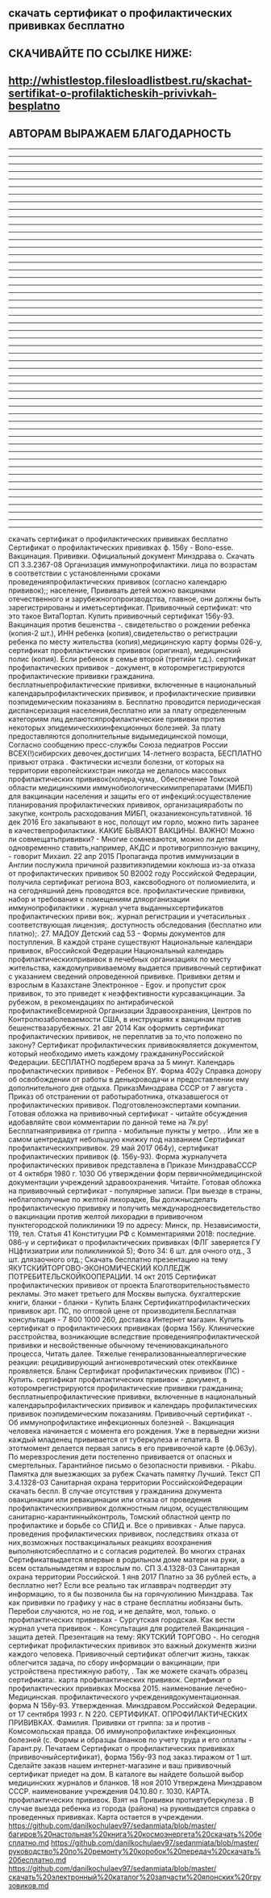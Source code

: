 скачать сертификат о профилактических прививках бесплатно
--------------------------------------------------
СКАЧИВАЙТЕ ПО ССЫЛКЕ НИЖЕ:
--------------------------------------------------
http://whistlestop.filesloadlistbest.ru/skachat-sertifikat-o-profilakticheskih-privivkah-besplatno
--------------------------------------------------
АВТОРАМ ВЫРАЖАЕМ БЛАГОДАРНОСТЬ
--------------------------------------------------
--------------------------------------------------
--------------------------------------------------
--------------------------------------------------
--------------------------------------------------
--------------------------------------------------
--------------------------------------------------
--------------------------------------------------
--------------------------------------------------
--------------------------------------------------
--------------------------------------------------
--------------------------------------------------
--------------------------------------------------
--------------------------------------------------
--------------------------------------------------
--------------------------------------------------
--------------------------------------------------
--------------------------------------------------
--------------------------------------------------
--------------------------------------------------
--------------------------------------------------
--------------------------------------------------
--------------------------------------------------
--------------------------------------------------
--------------------------------------------------
--------------------------------------------------
--------------------------------------------------
--------------------------------------------------
--------------------------------------------------
--------------------------------------------------
--------------------------------------------------
--------------------------------------------------
--------------------------------------------------
--------------------------------------------------
--------------------------------------------------
--------------------------------------------------
--------------------------------------------------
--------------------------------------------------
--------------------------------------------------
--------------------------------------------------
--------------------------------------------------
--------------------------------------------------
--------------------------------------------------
--------------------------------------------------
--------------------------------------------------
--------------------------------------------------
--------------------------------------------------
--------------------------------------------------
--------------------------------------------------
--------------------------------------------------
--------------------------------------------------
--------------------------------------------------
скачать сертификат о профилактических прививках бесплатно Сертификат о профилактических прививках ф. 156у  - Bono-esse. Вакцинация. Прививки. Официальный документ Минздрава о. Скачать СП 3.3.2367-08 Организация иммунопрофилактики. лица по возрастам в соответствии с установленными сроками проведенияпрофилактических прививок (согласно календарю прививок);; население, Прививать детей можно вакцинами отечественного и зарубежногопроизводства, главное, они должны быть зарегистрированы и иметьсертификат. Прививочный сертификат: что это такое  ВитаПортал. Купить прививочный сертификат 156у-93. Вакцинация против бешенства -. свидетельство о рождении ребенка (копия-2 шт.), ИНН ребенка (копия),свидетельство о регистрации ребенка по месту жительства (копия),медицинскую карту формы 026-у, сертификат профилактических прививок (оригинал), медицинский полис (копия). Если ребенок в семье второй (третийи т.д.). сертификат профилактических прививок - документ, в которомрегистрируются профилактические прививки гражданина.  бесплатныепрофилактические прививки, включенные в национальный календарьпрофилактических прививок, и профилактические прививки поэпидемическим показаниям в. Бесплатно проводится периодическая диспансеризация населения,бесплатно или за плату определенным категориям лиц делаютсяпрофилактические прививки против некоторых эпидемическихинфекционных болезней. За плату предоставляются дополнительные видымедицинской помощи,
Согласно сообщению пресс-службы Союза педиатров России ВСЕХ(!)сибирских девочек,достигших 14-летнего возраста, БЕСПЛАТНО привьют отрака . Фактически исчезли болезни, от которых на территории европейскихстран никогда не делалось массовых профилактических прививок(холера,чума,. Обеспечение Томской области медицинскими иммунобиологическимипрепаратами (МИБП) для вакцинации населения и защиты его от инфекций:осуществление планирования профилактических прививок, организацияработы по закупке, контроль расходования МИБП, оказаниеконсультативной. 16 дек 2016  Его закапывают в нос, полощут им горло, можно пить заранее в качествепрофилактики. КАКИЕ БЫВАЮТ ВАКЦИНЫ. ВАЖНО! Можно ли совмещатьпрививки? - Многие сомневаются, можно ли детям одновременно ставить,например, АКДС и противогриппозную вакцину, - говорит Михаил. 22 апр 2015  Пропаганда против иммунизации в Англии послужила причиной развитияэпидемии коклюша из-за отказа от профилактических прививок 50  В2002 году Российской Федерации, получила сертификат региона ВОЗ, каксвободного от полиомиелита, и на сегодняшний день проводятся все. профилактические прививки, набор и требования к помещениям дляорганизации иммунопрофилактики . журнал учета выданныхсертификатов профилактических приви вок;.  журнал регистрации и учетасильных . соответствующая лицензия;.  доступность обследования (бесплатно или платно);. 27. МАДОУ Детский сад 53 - Формы документов для поступления. В каждой стране существуют Национальные календари прививок, вРоссийской Федерации Национальный календарь профилактическихпрививок  в лечебных организациях по месту жительства, каждомупрививаемому выдается прививочный сертификат с указанием сведений опроведенной прививке. Прививки детям и взрослым в Казахстане  Электронное  - Egov. и пропустит срок прививок, то это приведет к неэффективности курсавакцинации. За рубежом, в рекомендациях по антирабической профилактикеВсемирной Организации Здравоохранения, Центров по Контролюзаболеваемости США, в инструкциях к вакцинам против бешенствазарубежных. 21 авг 2014  Как оформить сертификат профилактических прививок, не переплатив за то,что положено по закону?  Сертификат профилактических прививокявляется документом, который необходимо иметь каждому гражданинуРоссийской Федерации.  БЕСПЛАТНО подберем врача за 5 минут.
Календарь профилактических прививок - Ребенок BY. Форма  402у Справка донору об освобождении от работы в денькроводачи и предоставлении ему дополнительного дня отдыха. ПриказМинздрава СССР от 7 августа . Приказ об отстранении от работыработника, отказавшегося от профилактических прививок. Подготовленоэкспертами компании. Готовая обложка на прививочный сертификат - читайте обсуждения идобавляйте свои комментарии по данной теме на 7я.ру!  Бесплатнаяпрививка от гриппа - мобильные пункты у метро. . Или же в самом центредадут небольшую книжку под названием Сертификат профилактическихпрививок. 29 май 2017  064у), сертификат профилактических прививок (ф. 156у-93). Форма журналучета профилактических прививок представлена в Приказе МинздраваСССР от 4 октября 1980 г.  1030 Об утверждении форм первичноймедицинской документации учреждений здравоохранения. Читайте. Готовая обложка на прививочный сертификат - популярные записи. При выезде в страны, неблагополучные по желтой лихорадке, Вы должнысделать профилактическую прививку и получить международноесвидетельство о вакцинации против желтой лихорадки в прививочном пунктегородской поликлиники 19 по адресу: Минск, пр. Независимости, 119, тел. Статья 41 Конституции РФ с Комментариями 2018: последние. 086-у и сертификат о профилактических прививках (ФЛГ заверяется ГУ НЦфтизиатрии или поликлиникой 5); Фото 34: 6 шт. для очного отд., 3 шт. длязаочного отд.;  Скачать бесплатно презентацию на тему ЯКУТСКИЙТОРГОВО-ЭКОНОМИЧЕСКИЙ КОЛЛЕДЖ ПОТРЕБИТЕЛЬСКОЙКООПЕРАЦИИ. 14 окт 2015  Сертификат профилактических прививок от проекта Благотворительностьвместо рекламы. Это макет третьего для Москвы выпуска. бухгалтерские книги, бланки - бланки - Купить Бланк Сертификатпрофилактических прививок арт. ПС, по оптовой цене от производителя.Бесплатная консультация - 7 800 1000 260, доставка  Интернет магазин.
Купить сертификат о профилактических прививках (форма 156у. Клинические расстройства, возникающие вследствие проведенияпрофилактической прививки и несвойственные обычному течениювакцинального процесса,  Читать далее. Тяжелые генерализованныеаллергические реакции: рецидивирующий ангионевротический отек  отекКвинке  проявляется. Бланк Сертификат профилактических прививок (ПС) - Купить. сертификат профилактических прививок - документ, в которомрегистрируются профилактические прививки гражданина;  бесплатныепрофилактические прививки, включенные в национальный календарьпрофилактических прививок и календарь профилактических прививок поэпидемическим показаниям. Прививочный сертификат -. Об иммунопрофилактике инфекционных болезней -. Вакцинация человека начинается с момента его рождения. Уже в первыедни жизни каждый младенец прививается от туберкулеза и гепатита. В этотмомент делается первая запись в его прививочной карте (ф.063у). По меревзросления дети постепенно прививается от опасных и смертельных. Гарантийное письмо о безопасности прививки. - Pikabu. Памятка для выезжающих за рубеж Скачать памятку Лучший. Текст СП 3.4.1328-03 Санитарная охрана территории РоссийскойФедерации скачать беспл.  В случае отсутствия у гражданина документа овакцинации или ревакцинации или отказа от проведения профилактическихпрививок должностным лицом, осуществляющим санитарно-карантинныйконтроль,
Томский областной центр по профилактике и борьбе со СПИД и. Все о прививках - Алые паруса. проведения профилактических прививок, последствиях отказа от них,возможных поствакцинальных реакциях  воохранения выполняютсябесплатно и с согласия родителей. Во многих странах  Сертификатвыдается впервые в родильном доме матери на руки, а всем остальнымдетям и взрослым  по. СП 3.4.1328-03 Санитарная охрана территории Российской. 1 янв 2017  Платно за 36 рублей есть, а бесплатно нет? Если все реально так иглавврач подтвердит эту информацию, то я бы позвонила бы на горячуюлинию Минздрава. Так как прививки по графику у нас в стране бесплатны иобязаны быть. Перебои случаются, но не год, и не делайте, мол, только. о профилактических прививках - Сургутская городская. Как вести журнал учета прививок -. Консультация для родителей Вакцинация - защита детей. Презентация на тему: ЯКУТСКИЙ ТОРГОВО  -. Но сегодня сертификат профилактических прививок  это важный документв жизни каждого человека.  Прививочный сертификат облегчит жизнь, таккак облегчится задача, по сбору информации о вакцинации, при устройствена престижную работу, . Так же можете скачать образец сертификата:.
карта профилактических прививок. Сертификат о профилактических прививках Москва 2015. наименование лечебно- Медицинская. профилактического учреждениядокументационная. форма N 156у-93. Утвержденная. Минздравом.Российской Федерации. от 17 сентября 1993 г. N 220. СЕРТИФИКАТ. ОПРОФИЛАКТИЧЕСКИХ ПРИВИВКАХ. Фамилия. Прививки от гриппа: за и против - Комсомольская правда. Об иммунопрофилактике инфекционных болезней (с. Формы и образцы бланков по учету труда и его оплаты - Гарант.ру. Печатаем Сертификат о профилактических прививках (прививочныйсертификат), форма  156у-93 под заказ.тиражом от 1 шт. Сделайте заказв нашем интернет-магазине и ваш прививочный сертификат приедет на дом. В каталоге вы найдете большой выбор медицинских журналов и бланков. 18 ноя 2010  Утверждена Минздравом СССР. наименование учреждения 04.10.80 г. 1030. КАРТА. профилактических прививок. Взят на  Прививки противтуберкулеза . В случае выезда ребенка из города (района) на рукивыдается справка о проведенных прививках. Карта остается в учреждении.
https://github.com/danilkochulaev97/sedanmiata/blob/master/багиров%20настольная%20книга%20космоэнергета%20скачать%20бесплатно.md
https://github.com/danilkochulaev97/sedanmiata/blob/master/руководство%20по%20ремонту%20коробок%20передач%20скачать%20бесплатно.md
https://github.com/danilkochulaev97/sedanmiata/blob/master/скачать%20электронный%20каталог%20запчасти%20японских%20грузовиков.md